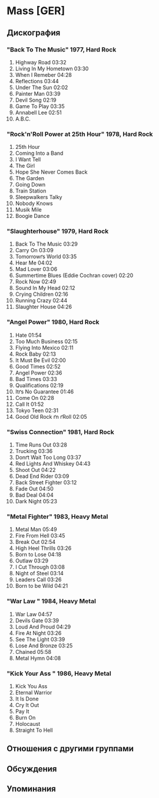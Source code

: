 # Mass [GER]



## Дискография

### "Back To The Music" 1977, Hard Rock

1. Highway Road 03:32  
2. Living In My Hometown 03:30  
3. When I Remeber 04:28  
4. Reflections 03:44  
5. Under The Sun 02:02  
6. Painter Man 03:39  
7. Devil Song 02:19  
8. Game To Play 03:35  
9. Annabell Lee 02:51  
10. A.B.C. 

### "Rock'n'Roll Power at 25th Hour" 1978, Hard Rock

1. 25th Hour   
2. Coming Into a Band   
3. I Want Tell   
4. The Girl   
5. Hope She Never Comes Back   
6. The Garden   
7. Going Down   
8. Train Station   
9. Sleepwalkers Talky   
10. Nobody Knows   
11. Musik Mile   
12. Boogie Dance 

### "Slaughterhouse" 1979, Hard Rock

1. Back To The Music 03:29  
2. Carry On 03:09  
3. Tomorrowґs World 03:35  
4. Hear Me 04:02  
5. Mad Lover 03:06  
6. Summertime Blues (Eddie Cochran cover) 02:20  
7. Rock Now 02:49  
8. Sound In My Head 02:12  
9. Crying Children 02:16  
10. Running Crazy 02:44  
11. Slaughter House 04:26 

### "Angel Power" 1980, Hard Rock

1. Hate 01:54  
2. Too Much Business 02:15  
3. Flying Into Mexico 02:11  
4. Rock Baby 02:13  
5. It Must Be Evil 02:00  
6. Good Times 02:52  
7. Angel Power 02:36  
8. Bad Times 03:33  
9. Qualifications 02:19  
10. Itґs No Guarantee 01:46  
11. Come On 02:28  
12. Call It 01:52  
13. Tokyo Teen 02:31  
14. Good Old Rock ґn ґRoll 02:05 

### "Swiss Connection" 1981, Hard Rock

1. Time Runs Out 03:28  
2. Trucking 03:36  
3. Donґt Wait Too Long 03:37  
4. Red Lights And Whiskey 04:43  
5. Shoot Out 04:22  
6. Dead End Rider 03:09  
7. Back Street Fighter 03:12  
8. Fade Out 04:50  
9. Bad Deal 04:04  
10. Dark Night 05:23 

### "Metal Fighter" 1983, Heavy Metal

1. Metal Man 05:49  
2. Fire From Hell 03:45  
3. Break Out 02:54  
4. High Heel Thrills 03:26  
5. Born to Lose 04:18  
6. Outlaw 03:29  
7. I Cut Through 03:08  
8. Night of Steel 03:14  
9. Leaders Call 03:26  
10. Born to be Wild 04:21 

### "War Law " 1984, Heavy Metal

1. War Law 04:57  
2. Devils Gate 03:39  
3. Loud And Proud 04:29  
4. Fire At Night 03:26  
5. See The Light 03:39  
6. Lose And Bronze 03:25  
7. Chained 05:58  
8. Metal Hymn 04:08 

### "Kick Your Ass " 1986, Heavy Metal

1. Kick You Ass   
2. Eternal Warrior   
3. It Is Done   
4. Cry It Out   
5. Pay It   
6. Burn On   
7. Holocaust   
8. Straight To Hell 


## Отношения с другими группами


## Обсуждения


## Упоминания

